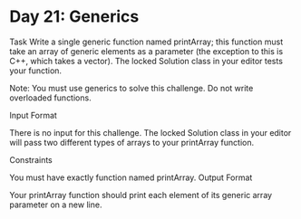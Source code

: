 # Day 21: Generics

Task 
Write a single generic function named printArray; this function must take an array of generic elements as a parameter (the exception to this is C++, which takes a vector). The locked Solution class in your editor tests your function.

Note: You must use generics to solve this challenge. Do not write overloaded functions.

Input Format

There is no input for this challenge. The locked Solution class in your editor will pass two different types of arrays to your printArray function.

Constraints

You must have exactly  function named printArray.
Output Format

Your printArray function should print each element of its generic array parameter on a new line.